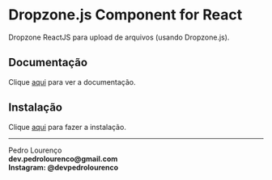 # Dropzone.js Component for React

Dropzone ReactJS para upload de arquivos (usando Dropzone.js).

## Documentação

Clique [aqui](https://github.com/felixrieseberg/React-Dropzone-Component) para ver a documentação.

## Instalação

Clique [aqui](https://www.npmjs.com/package/react-dropzone-component) para fazer a instalação.


<hr>
<stong>Pedro Lourenço</strong><br>
<Strong>dev.pedrolourenco@gmail.com</strong><br>
<Strong>Instagram: @devpedrolourenco</strong>